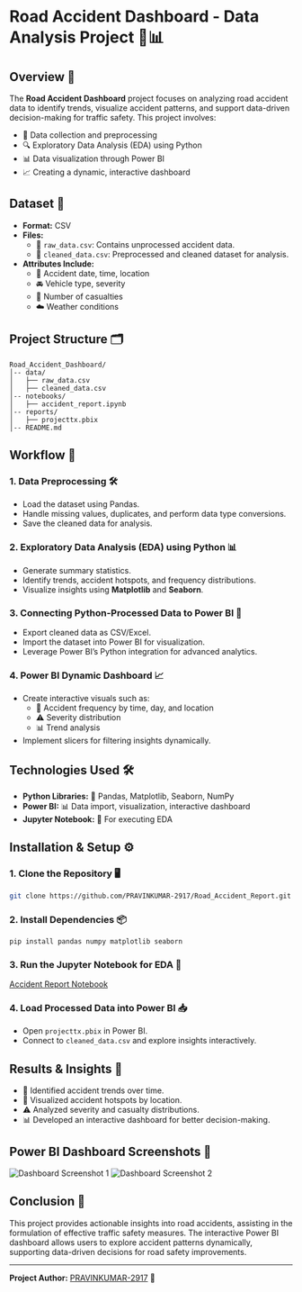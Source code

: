 # Road Accident Dashboard - Data Analysis Project 🚗📊

## Overview 📝
The **Road Accident Dashboard** project focuses on analyzing road accident data to identify trends, visualize accident patterns, and support data-driven decision-making for traffic safety. This project involves:

- 📌 Data collection and preprocessing
- 🔍 Exploratory Data Analysis (EDA) using Python
- 📊 Data visualization through Power BI
- 📈 Creating a dynamic, interactive dashboard

## Dataset 📂
- **Format:** CSV
- **Files:**
  - 📄 `raw_data.csv`: Contains unprocessed accident data.
  - 📄 `cleaned_data.csv`: Preprocessed and cleaned dataset for analysis.
- **Attributes Include:**
  - 📅 Accident date, time, location
  - 🚘 Vehicle type, severity
  - 👥 Number of casualties
  - ☁️ Weather conditions

## Project Structure 🗂️
```
Road_Accident_Dashboard/
│-- data/
│   ├── raw_data.csv
│   ├── cleaned_data.csv
│-- notebooks/
│   ├── accident_report.ipynb
│-- reports/
│   ├── projecttx.pbix
│-- README.md
```

## Workflow 🔄
### 1. Data Preprocessing 🛠️
- Load the dataset using Pandas.
- Handle missing values, duplicates, and perform data type conversions.
- Save the cleaned data for analysis.

### 2. Exploratory Data Analysis (EDA) using Python 📊
- Generate summary statistics.
- Identify trends, accident hotspots, and frequency distributions.
- Visualize insights using **Matplotlib** and **Seaborn**.

### 3. Connecting Python-Processed Data to Power BI 🔗
- Export cleaned data as CSV/Excel.
- Import the dataset into Power BI for visualization.
- Leverage Power BI’s Python integration for advanced analytics.

### 4. Power BI Dynamic Dashboard 📈
- Create interactive visuals such as:
  - 📌 Accident frequency by time, day, and location
  - ⚠️ Severity distribution
  - 📊 Trend analysis
- Implement slicers for filtering insights dynamically.

## Technologies Used 🛠️
- **Python Libraries:** 🐍 Pandas, Matplotlib, Seaborn, NumPy
- **Power BI:** 📊 Data import, visualization, interactive dashboard
- **Jupyter Notebook:** 📖 For executing EDA

## Installation & Setup ⚙️
### 1. Clone the Repository 🖥️
```sh
git clone https://github.com/PRAVINKUMAR-2917/Road_Accident_Report.git
```

### 2. Install Dependencies 📦
```sh
pip install pandas numpy matplotlib seaborn
```

### 3. Run the Jupyter Notebook for EDA 📖
[Accident Report Notebook](https://github.com/PRAVINKUMAR-2917/Road_Accident_Report/blob/main/Accident_Report.ipynb)

### 4. Load Processed Data into Power BI 📥
- Open `projecttx.pbix` in Power BI.
- Connect to `cleaned_data.csv` and explore insights interactively.

## Results & Insights 📌
- 📅 Identified accident trends over time.
- 📍 Visualized accident hotspots by location.
- ⚠️ Analyzed severity and casualty distributions.
- 📊 Developed an interactive dashboard for better decision-making.

## Power BI Dashboard Screenshots 📸
![Dashboard Screenshot 1](https://github.com/user-attachments/assets/b91c8399-2521-4c06-9f71-80a81abc26a8)
![Dashboard Screenshot 2](https://github.com/user-attachments/assets/caee38d1-aacb-4b90-9eef-a96e066b95ae)

## Conclusion 🏁
This project provides actionable insights into road accidents, assisting in the formulation of effective traffic safety measures. The interactive Power BI dashboard allows users to explore accident patterns dynamically, supporting data-driven decisions for road safety improvements.

---
**Project Author:** [PRAVINKUMAR-2917](https://github.com/PRAVINKUMAR-2917) 🚀


